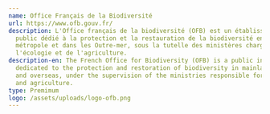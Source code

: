 ```yaml
---
name: Office Français de la Biodiversité
url: https://www.ofb.gouv.fr/
description: L'Office français de la biodiversité (OFB) est un établissement
  public dédié à la protection et la restauration de la biodiversité en
  métropole et dans les Outre-mer, sous la tutelle des ministères chargés de
  l'écologie et de l'agriculture.
description-en: The French Office for Biodiversity (OFB) is a public institution
  dedicated to the protection and restoration of biodiversity in mainland France
  and overseas, under the supervision of the ministries responsible for ecology
  and agriculture.
type: Premimum
logo: /assets/uploads/logo-ofb.png
---
```

